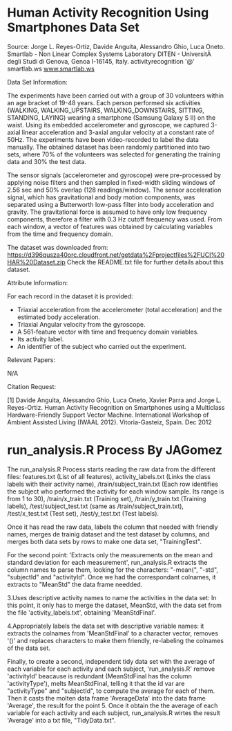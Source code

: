 Human Activity Recognition Using Smartphones Data Set
=====================================================
Source:
Jorge L. Reyes-Ortiz, Davide Anguita, Alessandro Ghio, Luca Oneto. 
Smartlab - Non Linear Complex Systems Laboratory 
DITEN - UniversitÃ  degli Studi di Genova, Genoa I-16145, Italy. 
activityrecognition '@' smartlab.ws 
www.smartlab.ws 

Data Set Information:

The experiments have been carried out with a group of 30 volunteers within an age bracket of 19-48 years. Each person performed six activities (WALKING, WALKING_UPSTAIRS, WALKING_DOWNSTAIRS, SITTING, STANDING, LAYING) wearing a smartphone (Samsung Galaxy S II) on the waist. Using its embedded accelerometer and gyroscope, we captured 3-axial linear acceleration and 3-axial angular velocity at a constant rate of 50Hz. The experiments have been video-recorded to label the data manually. The obtained dataset has been randomly partitioned into two sets, where 70% of the volunteers was selected for generating the training data and 30% the test data.

The sensor signals (accelerometer and gyroscope) were pre-processed by applying noise filters and then sampled in fixed-width sliding windows of 2.56 sec and 50% overlap (128 readings/window). The sensor acceleration signal, which has gravitational and body motion components, was separated using a Butterworth low-pass filter into body acceleration and gravity. The gravitational force is assumed to have only low frequency components, therefore a filter with 0.3 Hz cutoff frequency was used. From each window, a vector of features was obtained by calculating variables from the time and frequency domain. 

The dataset was downloaded from: https://d396qusza40orc.cloudfront.net/getdata%2Fprojectfiles%2FUCI%20HAR%20Dataset.zip
Check the README.txt file for further details about this dataset.

Attribute Information:

For each record in the dataset it is provided: 
- Triaxial acceleration from the accelerometer (total acceleration) and the estimated body acceleration. 
- Triaxial Angular velocity from the gyroscope. 
- A 561-feature vector with time and frequency domain variables. 
- Its activity label. 
- An identifier of the subject who carried out the experiment.

Relevant Papers:

N/A

Citation Request:

[1] Davide Anguita, Alessandro Ghio, Luca Oneto, Xavier Parra and Jorge L. Reyes-Ortiz. Human Activity Recognition on Smartphones using a Multiclass Hardware-Friendly Support Vector Machine. International Workshop of Ambient Assisted Living (IWAAL 2012). Vitoria-Gasteiz, Spain. Dec 2012

run_analysis.R Process By JAGomez
==============================================

The run_analysis.R Process starts reading the raw data from the different files: features.txt (List of all features), activity_labels.txt (Links the class labels with their activity name), /train/subject_train.txt (Each row identifies the subject who performed the activity for each window sample. Its range is from 1 to 30), /train/x_train.txt (Training set), /train/y_train.txt (Training labels), /test/subject_test.txt (same as /train/subject_train.txt), /test/x_test.txt (Test set), /test/y_test.txt (Test labels).

Once it has read the raw data, labels the column that needed with friendly names, merges de trainig dataset and the test dataset by columns, and merges both data sets by rows to make one data set, "TrainingTest".

For the second point: 'Extracts only the measurements on the mean and standard deviation for each measurement', run_analysis.R extracts the column names to parse them, looking for the characters: "-mean(", "-std", "subjectId" and "activityId". Once we had the correspondant colnames, it extracts to "MeanStd" the data frame needded.

3.Uses descriptive activity names to name the activities in the data set: In this point, it only has to merge the dataset, MeanStd, with the data set from the file 'activity_labels.txt', obtaining 'MeanStdFinal'.

4.Appropriately labels the data set with descriptive variable names: it extracts the colnames from 'MeanStdFinal' to a character vector, removes '()' and replaces characters to make them friendly, re-labeling the colnames of the data set.

Finally, to create a second, independent tidy data set with the average of each variable for each activity and each subject, 'run_analysis.R' remove 'activityId' beacause is redundant (MeanStdFinal has the column 'activityType'), melts MeanStdFinal, telling it that the id var are "activityType" and "subjectId", to compute the average for each of them. Then it casts the molten data frame 'AverageData' into the data frame 'Average', the result for the point 5.
Once it obtain the the average of each variable for each activity and each subject, run_analysis.R wirtes the result 'Average' into a txt file, "TidyData.txt".



